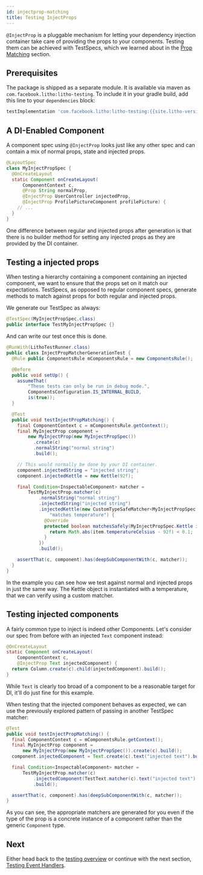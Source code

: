 ```yaml
---
id: injectprop-matching
title: Testing InjectProps
---
```


`@InjectProp` is a pluggable mechanism for letting your dependency injection
container take care of providing the props to your components. Testing them can
be achieved with TestSpecs, which we learned about in the [Prop
Matching](prop-matching) section.

## Prerequisites

The package is shipped as a separate module. It is available via maven as
`com.facebook.litho:litho-testing`. To include it in your gradle build, add this
line to your `dependencies` block:

```groovy
testImplementation 'com.facebook.litho:litho-testing:{{site.litho-version}}'
```

## A DI-Enabled Component

A component spec using `@InjectProp` looks just like any other spec and can
contain a mix of normal props, state and injected props.


```java
@LayoutSpec
class MyInjectPropSpec {
  @OnCreateLayout
  static Component onCreateLayout(
      ComponentContext c,
      @Prop String normalProp,
      @InjectProp UserController injectedProp,
      @InjectProp ProfilePictureComponent profilePicture) {
    // ...
  }
}
```

One difference between regular and injected props after generation is that there
is no builder method for setting any injected props as they are provided by the
DI container.

## Testing a injected props

When testing a hierarchy containing a component containing an injected
component, we want to ensure that the props set on it match our expectations.
TestSpecs, as opposed to regular component specs, generate methods to match
against props for both regular and injected props. 

We generate our TestSpec as always:

```java
@TestSpec(MyInjectPropSpec.class)
public interface TestMyInjectPropSpec {}
```

And can write our test once this is done.

```java
@RunWith(LithoTestRunner.class)
public class InjectPropMatcherGenerationTest {
  @Rule public ComponentsRule mComponentsRule = new ComponentsRule();

  @Before
  public void setUp() {
    assumeThat(
        "These tests can only be run in debug mode.",
        ComponentsConfiguration.IS_INTERNAL_BUILD,
        is(true));
  }

  @Test
  public void testInjectPropMatching() {
    final ComponentContext c = mComponentsRule.getContext();
    final MyInjectProp component =
        new MyInjectProp(new MyInjectPropSpec())
          .create(c)
          .normalString("normal string")
          .build();

    // This would normally be done by your DI container.
    component.injectedString = "injected string";
    component.injectedKettle = new Kettle(92f);

    final Condition<InspectableComponent> matcher =
        TestMyInjectProp.matcher(c)
            .normalString("normal string")
            .injectedString("injected string")
            .injectedKettle(new CustomTypeSafeMatcher<MyInjectPropSpec.Kettle>(
                "matches temperature") {
              @Override
              protected boolean matchesSafely(MyInjectPropSpec.Kettle item) {
                return Math.abs(item.temperatureCelsius - 92f) < 0.1;
              }
            })
            .build();

    assertThat(c, component).has(deepSubComponentWith(c, matcher));
  }
}
```

In the example you can see how we test against normal and injected props in just
the same way. The Kettle object is instantiated with a temperature, that we can
verify using a custom matcher.

## Testing injected components

A fairly common type to inject is indeed other Components. Let's consider our
spec from before with an injected `Text` component instead:

```java
@OnCreateLayout
static Component onCreateLayout(
    ComponentContext c,
    @InjectProp Text injectedComponent) {
  return Column.create(c).child(injectedComponent).build();
}
```

While `Text` is clearly too broad of a component to be a reasonable target for
DI, it'll do just fine for this example.

When testing that the injected component behaves as expected, we can use the
previously explored pattern of passing in another TestSpec matcher:

```java
@Test
public void testInjectPropMatching() {
  final ComponentContext c = mComponentsRule.getContext();
  final MyInjectProp component =
      new MyInjectProp(new MyInjectPropSpec()).create(c).build();
  component.injectedComponent = Text.create(c).text("injected text").build();

  final Condition<InspectableComponent> matcher =
      TestMyInjectProp.matcher(c)
          .injectedComponent(TestText.matcher(c).text("injected text").build())
          .build();

  assertThat(c, component).has(deepSubComponentWith(c, matcher));
}
```

As you can see, the appropriate matchers are generated for you even if the
type of the prop is a concrete instance of a component rather than the generic
`Component` type.

## Next

Either head back to the [testing overview](testing-overview) or
continue with the next section, [Testing Event Handlers](event-handler-testing).
